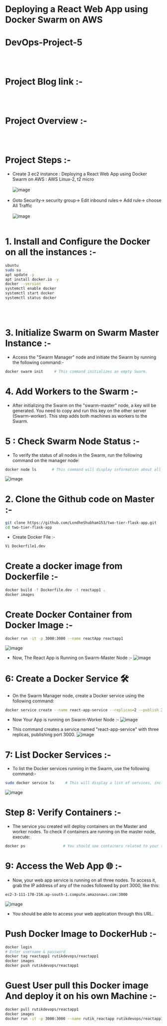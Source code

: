 # Deploying a React Web App using Docker Swarm on AWS
# DevOps-Project-5
<br></br>

# Project Blog link :-
<br></br>

# Project Overview :-
<br></br>

# Project Steps :-
- Create 3 ec2 instance :
Deploying a React Web App using Docker Swarm on AWS    : AWS Linux-2, t2 micro
<br></br>
![image](https://github.com/rutikdevops/DevOps-Project-6/assets/109506158/60356d92-ce3c-46e4-95eb-a8eda3900c03)
<br></br>
- Goto Security-> security group-> Edit inbound rules-> Add rule-> choose All Traffic
<br></br>
![image](https://github.com/rutikdevops/DevOps-Project-5/assets/109506158/c33dcb98-c446-4d35-b9e0-b24cfedbb1b7)
<br></br>


# 1. Install and Configure the Docker on all the instances :-
```bash
ubuntu
sudo su
apt update -y
apt install docker.io -y
docker --version
systemctl enable docker
systemctl start docker
systemctl status docker
```
<br></br>


# 3. Initialize Swarm on Swarm Master Instance :-
- Access the "Swarm Manager" node and initiate the Swarm by running the following command:-
```bash
docker swarm init     # This command initializes an empty Swarm.
```

# 4. Add Workers to the Swarm :-
- After initializing the Swarm on the "swarm-master" node, a key will be generated. You need to copy and run this key on the other server (Swarm-worker). This step adds both machines as workers to the Swarm.

# 5 : Check Swarm Node Status :-
- To verify the status of all nodes in the Swarm, run the following command on the manager node:
```bash
docker node ls       # This command will display information about all the nodes in the Swarm.
```
![image](https://github.com/rutikdevops/DevOps-Project-6/assets/109506158/192ec7c3-c027-46b3-a23c-bb02e42b0afb)


# 2. Clone the Github code on Master :-
```bash
git clone https://github.com/LondheShubham153/two-tier-flask-app.git
cd two-tier-flask-app
```
- Create Docker File :-
```bash
Vi Dockerfile1.dev
```

# Create a docker image from Dockerfile :-
```bash
docker build -f Dockerfile.dev -t reactapp1 .
docker images
```

# Create Docker Container from Docker Image :-
```bash
docker run -it -p 3000:3000 --name reactApp reactapp1
```
![image](https://github.com/rutikdevops/DevOps-Project-6/assets/109506158/80b6d103-a77f-4e88-9889-83b5a68f83fc)


- Now, The React App is Running on Swarm-Master Node :-
![image](https://github.com/rutikdevops/DevOps-Project-6/assets/109506158/992f95b9-deed-4776-95dc-3068e223c2fd)



# 6: Create a Docker Service 🛠️
- On the Swarm Manager node, create a Docker service using the following command:
```bash
docker service create --name react-app-service --replicas=2 --publish 3000:3000 reactapp1
```
- Now Your App is running on Swarm-Worker Node :-
![image](https://github.com/rutikdevops/DevOps-Project-6/assets/109506158/9267b46c-a7ef-4851-b8a8-6c38a41d5bbc)


- This command creates a service named "react-app-service" with three replicas, publishing port 3000.
![image](https://github.com/rutikdevops/DevOps-Project-6/assets/109506158/40fca8db-a232-4cbe-9b37-ea77cc2f7a6a)



# 7: List Docker Services :-
- To list the Docker services running in the Swarm, use the following command:-
```bash
sudo docker service ls     # This will display a list of services, including the one you just created.
```
![image](https://github.com/rutikdevops/DevOps-Project-6/assets/109506158/2aba5eeb-e568-4ae7-809f-3c0891a152d1)


# Step 8: Verify Containers :-
- The service you created will deploy containers on the Master and worker nodes. To check if containers are running on the master node, execute:
```bash
docker ps                 # You should see containers related to your service.
```

# 9: Access the Web App 🌐 :-
- Now, your web app service is running on all three nodes. To access it, grab the IP address of any of the nodes followed by port 3000, like this:
```bash
ec2-3-111-170-216.ap-south-1.compute.amazonaws.com:3000
```
![image](https://github.com/rutikdevops/DevOps-Project-6/assets/109506158/bdef3fff-de7d-472f-be62-27b0ab034278)
- You should be able to access your web application through this URL.



# Push Docker Image to DockerHub :-
```bash
docker login
# Enter username & password
docker tag reactapp1 rutikdevops/reactapp1
docker images
docker push rutikdevops/reactapp1
```

# Guest User pull this Docker image And deploy it on his own Machine :-
```bash
docker pull rutikdevops/reactapp1
docker images
docker run -it -p 3000:3000 --name rutik_reactapp rutikdevops/reactapp1
```







